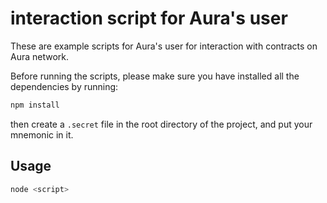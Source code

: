 # interaction script for Aura's user
These are example scripts for Aura's user for interaction with contracts on Aura network.

Before running the scripts, please make sure you have installed all the dependencies by running:
```bash
npm install
```
then create a `.secret` file in the root directory of the project, and put your mnemonic in it.

## Usage
```bash
node <script>
```
